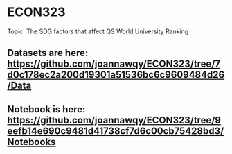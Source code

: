 # ECON323

Topic: The SDG factors that affect QS World University Ranking

## Datasets are here: https://github.com/joannawqy/ECON323/tree/7d0c178ec2a200d19301a51536bc6c9609484d26/Data 

## Notebook is here: https://github.com/joannawqy/ECON323/tree/9eefb14e690c9481d41738cf7d6c00cb75428bd3/Notebooks 
